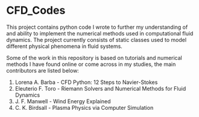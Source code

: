 # CFD_Codes
This project contains python code I wrote to further my understanding of and ability to implement the numerical methods used in
computational fluid dynamics. The project currently consists of static classes used to model different physical phenomena in fluid
systems. 

Some of the work in this repository is based on tutorials and numerical methods I have found online or come across in my studies,
the main contributors are listed below:

1. Lorena A. Barba - CFD Python: 12 Steps to Navier-Stokes
2. Eleuterio F. Toro - Riemann Solvers and Numerical Methods for Fluid Dynamics
3. J. F. Manwell - Wind Energy Explained
4. C. K. Birdsall - Plasma Physics via Computer Simulation
